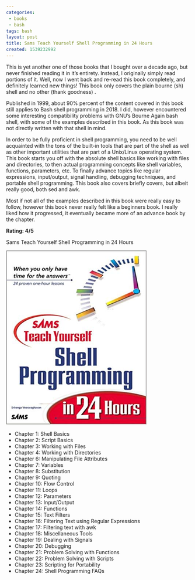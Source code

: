 ```yaml
---
categories:
 - books
 - bash
tags: bash
layout: post
title: Sams Teach Yourself Shell Programming in 24 Hours
created: 1539232992
---
```


This is yet another one of those books that I bought over a decade ago, but never finished reading it in it’s entirety. Instead, I originally simply read portions of it. Well, now I went back and re-read this book completely, and definitely learned new things! This book only covers the plain bourne (sh) shell and no other (thank goodness) . 

Published in 1999, about 90% percent of the content covered in this book still applies to Bash shell programming in 2018.  I did, however encountered some interesting compatibility problems with GNU’s Bourne Again bash shell, with some of the examples described in this book. As this book was not directly written with that shell in mind.

In order to be fully proficient in shell programming, you need to be well acquainted with the tons of the built-in tools that are part of the shell as well as other important utilities that are part of a Unix/Linux operating system. This book starts you off with the absolute shell basics like working with files and directories, to then actual programming concepts like shell variables, functions, parameters, etc. To finally advance topics like regular expressions, input/output, signal handling, debugging techniques, and portable shell programming. This book also covers briefly covers, but albeit really good, both sed and awk.

Most if not all of the examples described in this book were really easy to follow, however this book never really felt like a beginners book. I really liked how it progressed, it eventually became more of an advance book by the chapter.  

**Rating: 4/5**

Sams Teach Yourself Shell Programming in 24 Hours

<a href="https://www.amazon.com/Teach-Yourself-Shell-Programming-Hours/dp/0672314819" target="_blank"><img src="/assets/books/teach-yourself-shell-programming.jpg"></a>

* Chapter 1: Shell Basics
* Chapter 2: Script Basics
* Chapter 3: Working with Files
* Chapter 4: Working with Directories
* Chapter 6: Manipulating File Attributes
* Chapter 7: Variables
* Chapter 8: Substitution
* Chapter 9: Quoting
* Chapter 10: Flow Control
* Chapter 11: Loops
* Chapter 12: Parameters
* Chapter 13: Input/Output
* Chapter 14: Functions
* Chapter 15: Text Filters
* Chapter 16: Filtering Text using Regular Expressions
* Chapter 17: Filtering text with awk
* Chapter 18: Miscellaneous Tools
* Chapter 19: Dealing with Signals
* Chapter 20: Debugging 
* Chapter 21: Problem Solving with Functions
* Chapter 22: Problem Solving with Scripts
* Chapter 23: Scripting for Portability
* Chapter 24: Shell Programming FAQs
